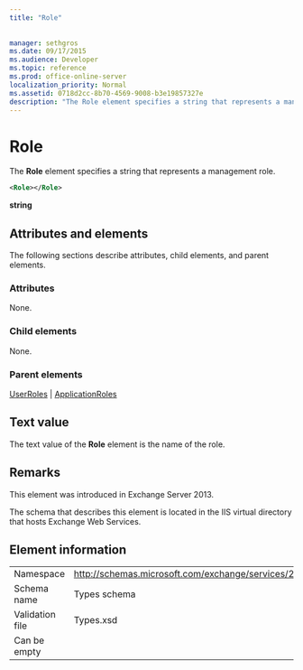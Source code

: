 ```yaml
---
title: "Role"
 
 
manager: sethgros
ms.date: 09/17/2015
ms.audience: Developer
ms.topic: reference
ms.prod: office-online-server
localization_priority: Normal
ms.assetid: 0718d2cc-8b70-4569-9008-b3e19857327e
description: "The Role element specifies a string that represents a management role."
---
```


# Role

The **Role** element specifies a string that represents a management role. 
  
```XML
<Role></Role>
```

 **string**
## Attributes and elements

The following sections describe attributes, child elements, and parent elements.
  
### Attributes

None.
  
### Child elements

None.
  
### Parent elements

[UserRoles](userroles.md) | [ApplicationRoles](applicationroles.md)
  
## Text value

The text value of the **Role** element is the name of the role. 
  
## Remarks

This element was introduced in Exchange Server 2013.
  
The schema that describes this element is located in the IIS virtual directory that hosts Exchange Web Services.
  
## Element information

|||
|:-----|:-----|
|Namespace  <br/> |http://schemas.microsoft.com/exchange/services/2006/types  <br/> |
|Schema name  <br/> |Types schema  <br/> |
|Validation file  <br/> |Types.xsd  <br/> |
|Can be empty  <br/> ||
   

